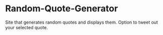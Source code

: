 # Random-Quote-Generator
Site that generates random quotes and displays them. Option to tweet out your selected quote.
